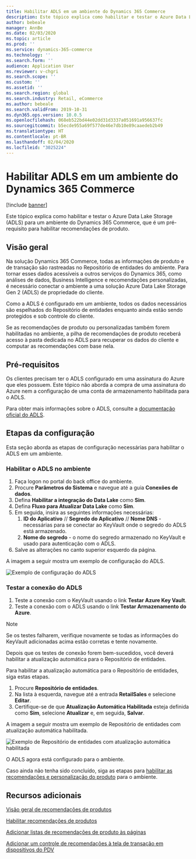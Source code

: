 ```yaml
---
title: Habilitar ADLS em um ambiente do Dynamics 365 Commerce
description: Este tópico explica como habilitar e testar o Azure Data Lake Storage (ADLS) para um ambiente do Dynamics 365 Commerce, que é um pré-requisito para habilitar recomendações de produto.
author: bebeale
manager: AnnBe
ms.date: 02/03/2020
ms.topic: article
ms.prod: ''
ms.service: dynamics-365-commerce
ms.technology: ''
ms.search.form: ''
audience: Application User
ms.reviewer: v-chgri
ms.search.scope: ''
ms.custom: ''
ms.assetid: ''
ms.search.region: global
ms.search.industry: Retail, eCommerce
ms.author: bebeale
ms.search.validFrom: 2019-10-31
ms.dyn365.ops.version: 10.0.5
ms.openlocfilehash: 068eb522bd44e02dd31d3337a051691a956637fc
ms.sourcegitcommit: b5ecde955a69f577de46e7db10e89caaedeb2b49
ms.translationtype: HT
ms.contentlocale: pt-BR
ms.lasthandoff: 02/04/2020
ms.locfileid: "3025224"
---
```

# <a name="enable-adls-in-a-dynamics-365-commerce-environment"></a>Habilitar ADLS em um ambiente do Dynamics 365 Commerce

[!include [banner](includes/banner.md)]

Este tópico explica como habilitar e testar o Azure Data Lake Storage (ADLS) para um ambiente do Dynamics 365 Commerce, que é um pré-requisito para habilitar recomendações de produto.

## <a name="overview"></a>Visão geral

Na solução Dynamics 365 Commerce, todas as informações de produto e de transação são rastreadas no Repositório de entidades do ambiente. Para tornar esses dados acessíveis a outros serviços do Dynamics 365, como análises de dados, Business Intelligence e recomendações personalizadas, é necessário conectar o ambiente a uma solução Azure Data Lake Storage Gen 2 (ADLS) de propriedade do cliente.

Como a ADLS é configurado em um ambiente, todos os dados necessários são espelhados do Repositório de entidades enquanto ainda estão sendo protegidos e sob controle do cliente.

Se as recomendações de produto ou personalizadas também forem habilitadas no ambiente, a pilha de recomendações de produto receberá acesso à pasta dedicada no ADLS para recuperar os dados do cliente e computar as recomendações com base nela.

## <a name="prerequisites"></a>Pré-requisitos

Os clientes precisam ter o ADLS configurado em uma assinatura do Azure que eles possuem. Este tópico não aborda a compra de uma assinatura do Azure nem a configuração de uma conta de armazenamento habilitada para o ADLS.

Para obter mais informações sobre o ADLS, consulte a [documentação oficial do ADLS](https://azure.microsoft.com/pricing/details/storage/data-lake).
  
## <a name="configuration-steps"></a>Etapas da configuração

Esta seção aborda as etapas de configuração necessárias para habilitar o ADLS em um ambiente.

### <a name="enable-adls-in-the-environment"></a>Habilitar o ADLS no ambiente

1. Faça logon no portal do back office do ambiente.
1. Procure **Parâmetros do Sistema** e navegue até a guia **Conexões de dados**. 
1. Defina **Habilitar a integração do Data Lake** como **Sim**.
1. Defina **Fluxo para Atualizar Data Lake** como **Sim**.
1. Em seguida, insira as seguintes informações necessárias:
    1. **ID do Aplicativo** // **Segredo do Aplicativo** // **Nome DNS** - necessárias para se conectar ao KeyVault onde o segredo do ADLS está armazenado.
    1. **Nome do segredo** - o nome do segredo armazenado no KeyVault e usado para autenticação com o ADLS.
1. Salve as alterações no canto superior esquerdo da página.

A imagem a seguir mostra um exemplo de configuração do ADLS.

![Exemplo de configuração do ADLS](./media/exampleADLSConfig1.png)

### <a name="test-the-adls-connection"></a>Testar a conexão do ADLS

1. Teste a conexão com o KeyVault usando o link **Testar Azure Key Vault**.
1. Teste a conexão com o ADLS usando o link **Testar Armazenamento do Azure**.

> [!NOTE]
> Se os testes falharem, verifique novamente se todas as informações do KeyVault adicionadas acima estão corretas e tente novamente.

Depois que os testes de conexão forem bem-sucedidos, você deverá habilitar a atualização automática para o Repositório de entidades.

Para habilitar a atualização automática para o Repositório de entidades, siga estas etapas.

1. Procure **Repositório de entidades**.
1. Na lista à esquerda, navegue até a entrada **RetailSales** e selecione **Editar**.
1. Certifique-se de que **Atualização Automática Habilitada** esteja definida como **Sim**, selecione **Atualizar** e, em seguida, **Salvar**.

A imagem a seguir mostra um exemplo de Repositório de entidades com atualização automática habilitada.

![Exemplo de Repositório de entidades com atualização automática habilitada](./media/exampleADLSConfig2.png)

O ADLS agora está configurado para o ambiente. 

Caso ainda não tenha sido concluído, siga as etapas para [habilitar as recomendações e personalização do produto](enable-product-recommendations.md) para o ambiente.

## <a name="additional-resources"></a>Recursos adicionais

[Visão geral de recomendações de produtos](product-recommendations.md)

[Habilitar recomendações de produtos](enable-product-recommendations.md)

[Adicionar listas de recomendações de produto às páginas](add-reco-list-to-page.md)

[Adicionar um controle de recomendações à tela de transação em dispositivos do PDV](../retail/add-recommendations-control-pos-screen.md?toc=/dynamics365/commerce/toc.json)


